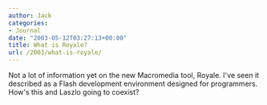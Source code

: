 ```yaml
---
author: Jack
categories:
- Journal
date: "2003-05-12T03:27:13+00:00"
title: What is Royale?
url: /2003/what-is-royale/
---
```


Not a lot of information yet on the new Macromedia tool, Royale. I've seen it described as a Flash development environment designed for programmers. How's this and Laszlo going to coexist?